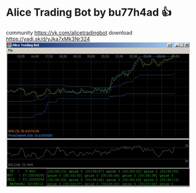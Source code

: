 # Alice Trading Bot by bu77h4ad :+1:
community https://vk.com/alicetradingbot
download https://yadi.sk/d/yJka7xMk3Nr324
![alt text](Cover.jpg)
